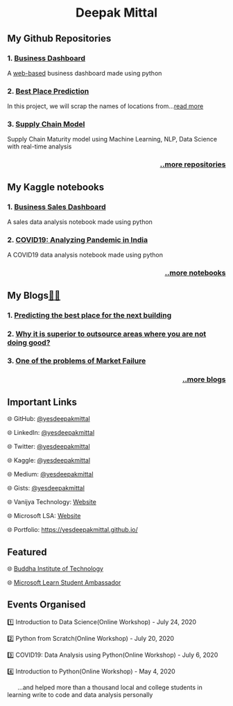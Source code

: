 <div align="center">
  <h1>Deepak Mittal</h1>
</div>

<div>
<h2>My Github Repositories</h2>
  <h3>1. <a href="https://github.com/yesdeepakmittal/Business_Dashboard">Business Dashboard</a></h3>
  <p>A <a href="https://busidashboard.herokuapp.com/">web-based</a> business dashboard made using python</p>
  <h3>2. <a href="https://github.com/yesdeepakmittal/Best_Place_Prediction">Best Place Prediction</a></h3>
  <p>In this project, we will scrap the names of locations from...<a href="https://github.com/yesdeepakmittal/Best_Place_Prediction/"target="_blank">read more</a></p>
  <h3>3. <a href=https://github.com/yesdeepakmittal/SupplyChainModel">Supply Chain Model</a></h3>
  <p>Supply Chain Maturity model using Machine Learning, NLP, Data Science with real-time analysis</p>
  <h3 align="right"><a href="https://github.com/yesdeepakmittal?tab=repositories">..more repositories</a></h3>
</div>

<div>
  <h2>My Kaggle notebooks</h2>
    <h3>1. <a href="https://www.kaggle.com/yesdeepakmittal/business-sales-dashboard">Business Sales Dashboard</a></h3>
  <p>A sales data analysis notebook made using python</p>
  <h3>2. <a href="https://www.kaggle.com/yesdeepakmittal/covid19-analyzing-pandemic-in-india">COVID19: Analyzing Pandemic in India</a></h3>
  <p>A COVID19 data analysis notebook made using python</p>
  <h3 align="right"><a href="https://www.kaggle.com/yesdeepakmittal">..more notebooks</a></h3>
</div>
    
<div>
  <h2>My Blogs<a href="https://blog.solvprob.in/author/yesdeepakmittal/">📖</a><a href="https://medium.com/@yesdeepakmittal">📖</a></h2>
  <h3>1. <a href="https://medium.com/@yesdeepakmittal/predicting-the-best-place-for-the-next-building-d45dbfed7dc9">Predicting the best place for the next building</a></h3>
  <h3>2. <a href="https://medium.com/vanijya-technology/why-it-is-superior-to-outsource-areas-where-you-are-not-doing-good-acb6aa6a3689">Why it is superior to outsource areas where you are not doing good?</a></h3>
  <h3>3. <a href="https://medium.com/vanijya-technology/one-of-the-problems-of-market-failure-1101d56e71ec">One of the problems of Market Failure</a></h3>
  <h3 align="right"><a href="https://medium.com/@yesdeepakmittal">..more blogs</a></h3>
  </div>
  
<div>
  <h2>Important Links</h2>
  <p>🌐 GitHub: <a href="https://github.com/yesdeepakmittal/">@yesdeepakmittal</a></p>
  <p>🌐 LinkedIn: <a href="https://www.linkedin.com/in/yesdeepakmittal/">@yesdeepakmittal</a></p>
  <p>🌐 Twitter: <a href="https://twitter.com/yesdeepakmittal">@yesdeepakmittal</a></p>
  <p>🌐 Kaggle: <a href="https://www.kaggle.com/yesdeepakmittal">@yesdeepakmittal</a></p>
  <p>🌐 Medium: <a href="https://medium.com/@yesdeepakmittal">@yesdeepakmittal</a></p>
  <p>🌐 Gists: <a href="https://gist.github.com/yesdeepakmittal">@yesdeepakmittal</a></p>
  <p>🌐 Vanijya Technology: <a href="https://vanijya.tech/">Website</a></p>
  <p>🌐 Microsoft LSA: <a href="https://studentambassadors.microsoft.com/en-US/profile/4723">Website</a></p>
  <p>🌐 Portfolio: <a href="https://yesdeepakmittal.github.io/">https://yesdeepakmittal.github.io/</a></p>
</div>

<div>
  <h2>Featured</h2>
  <p>🌐 <a href="http://www.bit.ac.in/eventsdetail/ece-department-has-organized-the-webinar-data-science-on-24-07-2020.aspx">Buddha Institute of Technology</a></p>
  <p>🌐 <a href="https://studentambassadors.microsoft.com/en-US/profile/4723">Microsoft Learn Student Ambassador</a></p>
</div>

<div>
  <h2>Events Organised</h2>
  <p>1️⃣ Introduction to Data Science(Online Workshop) - July 24, 2020</p>
  <p>2️⃣ Python from Scratch(Online Workshop) - July 20, 2020</p>
  <p>3️⃣ COVID19: Data Analysis using Python(Online Workshop) - July 6, 2020</p>
  <p>4️⃣ Introduction to Python(Online Workshop) - May 4, 2020</p>
  <p>&nbsp;&nbsp;&nbsp;&nbsp;&nbsp;&nbsp;...and helped more than a thousand local and college students in learning write to code and data analysis personally</p>
</div>
